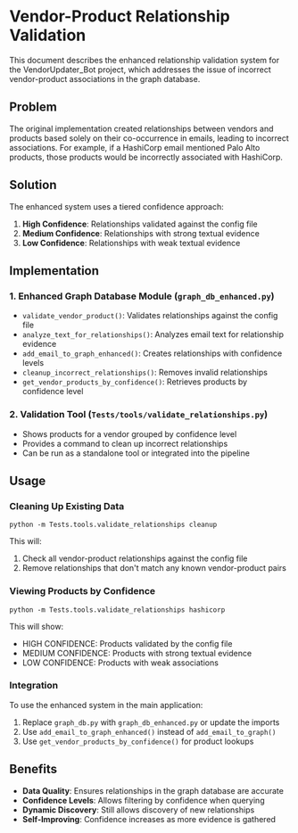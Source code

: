 # Vendor-Product Relationship Validation

This document describes the enhanced relationship validation system for the VendorUpdater_Bot project, which addresses the issue of incorrect vendor-product associations in the graph database.

## Problem

The original implementation created relationships between vendors and products based solely on their co-occurrence in emails, leading to incorrect associations. For example, if a HashiCorp email mentioned Palo Alto products, those products would be incorrectly associated with HashiCorp.

## Solution

The enhanced system uses a tiered confidence approach:

1. **High Confidence**: Relationships validated against the config file
2. **Medium Confidence**: Relationships with strong textual evidence
3. **Low Confidence**: Relationships with weak textual evidence

## Implementation

### 1. Enhanced Graph Database Module (`graph_db_enhanced.py`)

- `validate_vendor_product()`: Validates relationships against the config file
- `analyze_text_for_relationships()`: Analyzes email text for relationship evidence
- `add_email_to_graph_enhanced()`: Creates relationships with confidence levels
- `cleanup_incorrect_relationships()`: Removes invalid relationships
- `get_vendor_products_by_confidence()`: Retrieves products by confidence level

### 2. Validation Tool (`Tests/tools/validate_relationships.py`)

- Shows products for a vendor grouped by confidence level
- Provides a command to clean up incorrect relationships
- Can be run as a standalone tool or integrated into the pipeline

## Usage

### Cleaning Up Existing Data

```
python -m Tests.tools.validate_relationships cleanup
```

This will:
1. Check all vendor-product relationships against the config file
2. Remove relationships that don't match any known vendor-product pairs

### Viewing Products by Confidence

```
python -m Tests.tools.validate_relationships hashicorp
```

This will show:
- HIGH CONFIDENCE: Products validated by the config file
- MEDIUM CONFIDENCE: Products with strong textual evidence
- LOW CONFIDENCE: Products with weak associations

### Integration

To use the enhanced system in the main application:

1. Replace `graph_db.py` with `graph_db_enhanced.py` or update the imports
2. Use `add_email_to_graph_enhanced()` instead of `add_email_to_graph()`
3. Use `get_vendor_products_by_confidence()` for product lookups

## Benefits

- **Data Quality**: Ensures relationships in the graph database are accurate
- **Confidence Levels**: Allows filtering by confidence when querying
- **Dynamic Discovery**: Still allows discovery of new relationships
- **Self-Improving**: Confidence increases as more evidence is gathered